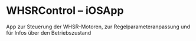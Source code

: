 # WHSRControl – iOSApp

App zur Steuerung der WHSR-Motoren, zur Regelparameteranpassung und für Infos über den Betriebszustand


